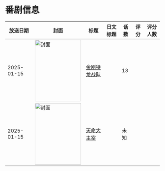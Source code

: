 # 番剧信息

|放送日期|封面|标题|日文标题|话数|评分|评分人数|
|---|---|---|---|---|---|---|
|2025-01-15|<img src="https://lain.bgm.tv/pic/cover/c/ff/4a/452822_V2lg7.jpg" alt="封面" style="width:150px;height:200px;object-fit:cover;">|[金刚特龙战队](https://bangumi.tv/subject/452822)||13|||
|2025-01-15|<img src="https://lain.bgm.tv/pic/cover/c/ea/9e/531871_uo0qj.jpg" alt="封面" style="width:150px;height:200px;object-fit:cover;">|[天命大主宰](https://bangumi.tv/subject/531871)||未知|||
